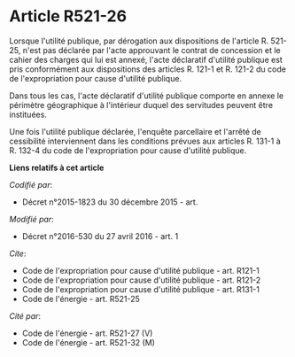 # Article R521-26

Lorsque l'utilité publique, par dérogation aux dispositions de l'article R. 521-25, n'est pas déclarée par l'acte approuvant
le contrat de concession et le cahier des charges qui lui est annexé, l'acte déclaratif d'utilité publique est pris
conformément aux dispositions des articles R. 121-1 et R. 121-2 du code de l'expropriation pour cause d'utilité publique. 

Dans tous les cas, l'acte déclaratif d'utilité publique comporte en annexe le périmètre géographique à l'intérieur duquel des
servitudes peuvent être instituées. 

Une fois l'utilité publique déclarée, l'enquête parcellaire et l'arrêté de cessibilité interviennent dans les conditions
prévues aux articles R. 131-1 à R. 132-4 du code de l'expropriation pour cause d'utilité publique.

**Liens relatifs à cet article**

_Codifié par_:

  - Décret n°2015-1823 du 30 décembre 2015 - art.

_Modifié par_:

  - Décret n°2016-530 du 27 avril 2016 - art. 1

_Cite_:

  - Code de l'expropriation pour cause d'utilité publique - art. R121-1
  - Code de l'expropriation pour cause d'utilité publique - art. R121-2
  - Code de l'expropriation pour cause d'utilité publique - art. R131-1
  - Code de l'énergie - art. R521-25

_Cité par_:

  - Code de l'énergie - art. R521-27 (V)
  - Code de l'énergie - art. R521-32 (M)
